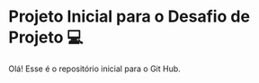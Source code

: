 # Projeto Inicial para o Desafio de Projeto :computer:

Olá! Esse é o repositório inicial para o Git Hub.